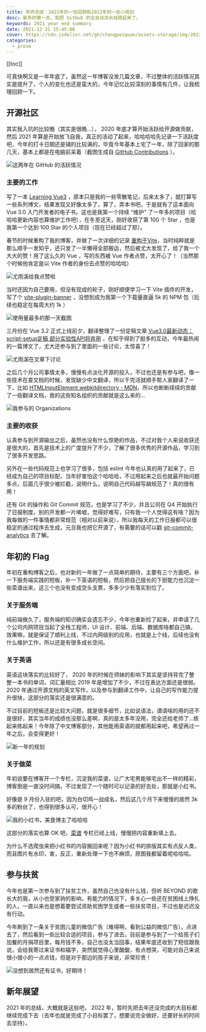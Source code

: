 ```yaml
---
title: 年终总结：2021年的一些回顾和2022年的一些小规划
desc: 新年的第一天，我把 GitHub 的全自动流水线搭起来了。
keywords: 2021 year end summary
date: 2021-12-31 15:45:00
cover: https://cdn.jsdelivr.net/gh/chengpeiquan/assets-storage/img/2022/01/20220103234636.jpg
categories:
  - prose
---
```


[[toc]]

可真快啊又是一年年底了，虽然这一年博客没发几篇文章，不过整体的活跃情况其实是提升了，个人的变化也还是蛮大的，今年记忆比较深刻的事情有几件，让我梳理回顾一下。

## 开源社区

其实我入坑的比较晚（其实是很晚…）， 2020 年底才算开始活跃给开源做贡献，然后 2021 年算是开始放飞自我，真正的活动了起来，哈哈哈哈先记录一下活跃度吧，今年的打卡日期还是铺的比较满的，毕竟今年基本上宅了一年，除了回家的那几天，基本上都是在电脑前呆着（截图生成自 [GitHub Contributions](https://github-contributions.vercel.app/) ）。

![这两年在 GitHub 的活跃情况](https://cdn.jsdelivr.net/gh/chengpeiquan/assets-storage/img/2022/01/20220104005113.jpg)

### 主要的工作

写了一本 [Learning Vue3](https://github.com/chengpeiquan/learning-vue3) ，原本只是我的一些零散笔记，后来太多了，就打算写一些系列博文，结果发现又好像太多了，算了，弄本书吧，于是就有了这本面向 Vue 3.0 入门开发者的电子书。这也是我第一个持续 “维护” 了一年多的项目（哈哈哈更新内容也算维护工作吧），在冬至这天，刚好收获了第 100 个 Star ，也是我第一个达到 100 Star 的个人项目（现在已经超过了耶）。

春节的时候重构了我的博客，并做了一次详细的记录 [重构于Vite](https://chengpeiquan.com/article/rewrite-in-vite.html)，当时纯粹就是那么顺手一发知乎，还只发了一半懒得全部搬运，然后被尤大发现了，给了我一个大大的赞！用了这么久的 Vue ，写的东西被 Vue 作者点赞，太开心了！（当然那个时候他肯定是以 Vite 作者的身份去点赞的哈哈哈）

![尤雨溪给我点赞啦](https://cdn.jsdelivr.net/gh/chengpeiquan/assets-storage/img/2022/01/20220104113148.jpg)

当时还因为自己要用，但没有现成的轮子，刚好顺便学习一下 Vite 插件的开发，写了个 [vite-plugin-banner](https://github.com/chengpeiquan/vite-plugin-banner) ，没想到成为我第一个下载量直逼 5k 的 NPM 包（后续也稳定在每周大约 1k ）

![使用量最多的那一天截图](https://cdn.jsdelivr.net/gh/chengpeiquan/assets-storage/img/2022/01/20220104115518.jpg)

三月份在 Vue 3.2 正式上线前夕，翻译整理了一份定稿文章 [Vue3.0最新动态：script-setup定稿 部分实验性API将弃用](https://chengpeiquan.com/article/vue3-script-setup-finalization.html) ，在知乎得到了挺多的互动，今年最热闹的一篇博文了，尤大还参与到了里面的一些讨论，太惊喜了！

![尤雨溪在文章下讨论](https://cdn.jsdelivr.net/gh/chengpeiquan/assets-storage/img/2022/01/20220104113454.jpg)

之后几个月公司事情太多，慢慢有点淡化开源的投入，不过也还是有参与吧，像一些技术在查文档的时候，发现缺少中文翻译，所以干完活就顺手帮人家翻译了一下，比如 [HTMLInputElement.webkitdirectory - MDN](https://developer.mozilla.org/zh-CN/docs/Web/API/HTMLInputElement/webkitdirectory)，所以也断断续续的贡献了一些翻译文档，我的这些知名组织的贡献就是这么来的…

![我参与的 Organizations](https://cdn.jsdelivr.net/gh/chengpeiquan/assets-storage/img/2022/01/20220104115744.jpg)

### 主要的收获

认真参与到开源输出之后，虽然也没有什么惊艳的作品，不过对我个人来说收获还是很大的，首先是技术上的广度提升了不少，了解了很多优秀的开源作品，学习到了很多开发思路。

另外在一些代码规范上也学习了很多，包括 eslint 今年也认真的用了起来了，已经成为自己的项目标配，当年好害怕这个哈哈哈，不过用起来之后也就最开始问题多点，后面几乎很少被拦截，说明什么，说明自己代码越写越规范了！真的很有用！

还有 Git 的操作和 Git Commit 规范，也是学习了不少，并且公司在 Q4 开始执行了日报制度，别的开发都一片唏嘘，觉得好难写，只有我一个人觉得这有啥？因为我每做的一件事情都非常规范（相对以前来说），所以我每天的工作日报都可以很稳定的通过程序去生成，元旦我也把它开源了，有需要的话可以戳 [git-commit-analytics](https://github.com/analyticsjs/git-commit-analytics) 去了解。

## 年初的 Flag

年初在重构博客之后，也对新的一年做了一点简单的期待，主要有三个方面吧，补一下服务端实践的短板，补一下英语的短板，然后把自己擅长的下厨能力也沉淀一些菜谱出来，这三个也没有变成空头支票，多多少少有落实到位了。

### 关于服务端

纯前端做久了，服务端的知识确实会遗忘不少，今年也重新捡了起来，并申请了几个公司内网项目当起了全栈工程师，UI 设计、前端、后端、数据库啥都自己搞，效果嘛，就是保证了顺利上线，不过内网级别的应用，也就是上个线，后续也没有什么维护工作，所以还是有很多成长空间。

### 关于英语

英语这块落实的比较好了， 2020 年的时候在师妹的影响下其实是坚持背完了整整一本书的单词，词汇量相比 2019 年是增加了不少，不过在表达方面还是很弱。2020 年通过开源文档的英文写作，以及参与到翻译工作中，让自己的写作能力提升很快，这部分的落实还是很满意的。

不过目前的短板还是比较大问题，就是很多细节，比如说语法，谓语啥的用的还不是很好，其实当年的成绩也没那么差啊，真的是太多年没用，完全还给老师了…练起来练起来！今年除了中文博客部分，其他能用英语的就都用起来吧，希望再过一年之后，会变得更好！

![新一年的规划](https://cdn.jsdelivr.net/gh/chengpeiquan/assets-storage/img/2022/01/20220104143643.jpg)

### 关于做菜

年初说要在博客开一个专栏，沉淀我的菜谱，让广大宅男能够宅出不一样的精彩，博客倒是一直没时间搞，不过发现了一个随时可以记录的好去处，那就是小红书。

好像是 9 月份入驻的吧，因为白切鸡一战成名，然后这几个月下来慢慢的居然 3k 多的粉丝了，也得到很多认可，很开心！

![我的小红书，美食博主了哈哈哈](https://cdn.jsdelivr.net/gh/chengpeiquan/assets-storage/img/2022/01/20220104122353.jpg)

这部分的落实也算 OK 吧，[菜谱](https://chengpeiquan.com/cookbook) 专栏已经上线，慢慢把内容重新填上去。

为什么不选爬虫来把小红书的内容搬回来呢？因为小红书的排版其实有点反人类，而且图片有水印，害，反正，重新处理一下也不麻烦，原图我都留着呢哈哈哈。

## 参与扶贫

今年也是第一次参与到了扶贫工作，虽然自己也没有什么钱，但听 BEYOND 的歌长大的我，从小也受家驹的影响，有能力的情况下，多关心一些还在贫困线上挣扎的人，一直以来也是想着要尝试资助贫困学生或者一些扶贫项目，不过也是迟迟没有行动。

今年刷到了一条关于贫困儿童的微信广告（难得啊，看到公益的微信广告），点进去了，然后看到一些比较合适的项目，参与了进去，目前是参与到了一个给孩子们加餐的月捐项目里，每月钱不多，自己也没太当回事，结果年底还收到了短信跟我说，会给我寄过来证书和福字，突然就觉得心里酸酸，有点想哭，可能对自己来说很小很小的一点点钱，但是对于那边的孩子来说，非常珍贵！

![没想到居然还有证书，好期待！](https://cdn.jsdelivr.net/gh/chengpeiquan/assets-storage/img/2022/01/20220104004957.jpg)

## 新年展望

2021 年的总结，大概就是这些吧， 2022 年，暂时先把去年还没完成的大目标都继续完成下去（去年也就是完成了小目标罢了，想要说完全做好，还要好长的时间去坚持）。
